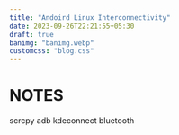```yaml
---
title: "Andoird Linux Interconnectivity"
date: 2023-09-26T22:21:55+05:30
draft: true
banimg: "banimg.webp"
customcss: "blog.css"
---
```


# NOTES

scrcpy
adb
kdeconnect
bluetooth
